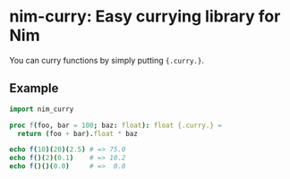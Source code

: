 # nim-curry: Easy currying library for Nim
You can curry functions by simply putting `{.curry.}`.

## Example
```nim
import nim_curry

proc f(foo, bar = 100; baz: float): float {.curry.} =
  return (foo + bar).float * baz

echo f(10)(20)(2.5) # => 75.0
echo f()(2)(0.1)    # => 10.2
echo f()()(0.0)     # =>  0.0

```
